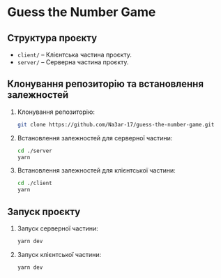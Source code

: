 # Guess the Number Game

## Структура проєкту

- `client/` – Клієнтська частина проєкту.
- `server/` – Серверна частина проєкту.

## Клонування репозиторію та встановлення залежностей

1. Клонування репозиторію:

   ```bash
   git clone https://github.com/Na3ar-17/guess-the-number-game.git
   ```

2. Встановлення залежностей для серверної частини:

   ```bash
   cd ./server
   yarn
   ```

3. Встановлення залежностей для клієнтської частини:

   ```bash
   cd ./client
   yarn
   ```

## Запуск проєкту

1. Запуск серверної частини:

   ```bash
   yarn dev
   ```

2. Запуск клієнтської частини:

   ```bash
   yarn dev
   ```
